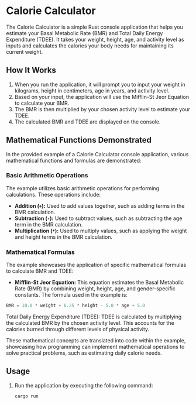 # Calorie Calculator

The Calorie Calculator is a simple Rust console application that helps you estimate your Basal Metabolic Rate (BMR) and Total Daily Energy Expenditure (TDEE). It takes your weight, height, age, and activity level as inputs and calculates the calories your body needs for maintaining its current weight.

## How It Works

1. When you run the application, it will prompt you to input your weight in kilograms, height in centimeters, age in years, and activity level.
2. Based on your input, the application will use the Mifflin-St Jeor Equation to calculate your BMR.
3. The BMR is then multiplied by your chosen activity level to estimate your TDEE.
4. The calculated BMR and TDEE are displayed on the console.

## Mathematical Functions Demonstrated

In the provided example of a Calorie Calculator console application, various mathematical functions and formulas are demonstrated:

### Basic Arithmetic Operations

The example utilizes basic arithmetic operations for performing calculations. These operations include:

- **Addition (`+`):** Used to add values together, such as adding terms in the BMR calculation.
- **Subtraction (`-`):** Used to subtract values, such as subtracting the age term in the BMR calculation.
- **Multiplication (`*`):** Used to multiply values, such as applying the weight and height terms in the BMR calculation.

### Mathematical Formulas

The example showcases the application of specific mathematical formulas to calculate BMR and TDEE:

- **Mifflin-St Jeor Equation:** This equation estimates the Basal Metabolic Rate (BMR) by combining weight, height, age, and gender-specific constants. The formula used in the example is:

```rust
BMR = 10.0 * weight + 6.25 * height - 5.0 * age + 5.0
```

Total Daily Energy Expenditure (TDEE): TDEE is calculated by multiplying the calculated BMR by the chosen activity level. This accounts for the calories burned through different levels of physical activity.

These mathematical concepts are translated into code within the example, showcasing how programming can implement mathematical operations to solve practical problems, such as estimating daily calorie needs.

## Usage

1. Run the application by executing the following command:
   ```bash
   cargo run
   ```